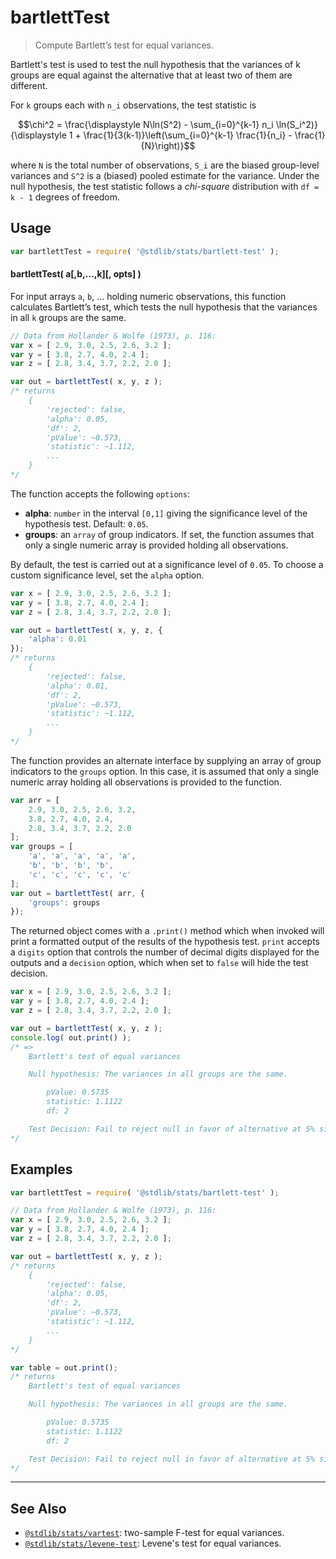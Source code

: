 <!--

@license Apache-2.0

Copyright (c) 2018 The Stdlib Authors.

Licensed under the Apache License, Version 2.0 (the "License");
you may not use this file except in compliance with the License.
You may obtain a copy of the License at

   http://www.apache.org/licenses/LICENSE-2.0

Unless required by applicable law or agreed to in writing, software
distributed under the License is distributed on an "AS IS" BASIS,
WITHOUT WARRANTIES OR CONDITIONS OF ANY KIND, either express or implied.
See the License for the specific language governing permissions and
limitations under the License.

-->

# bartlettTest

> Compute Bartlett’s test for equal variances.

<section class="intro">

Bartlett's test is used to test the null hypothesis that the variances of k groups are equal against the alternative that at least two of them are different.

For `k` groups each with `n_i` observations, the test statistic is

<!-- <equation class="equation" label="eq:bartlett-test-statistic" align="center" raw="\chi^2 = \frac{\displaystyle N\ln(S^2) - \sum_{i=0}^{k-1} n_i \ln(S_i^2)}{\displaystyle 1 + \frac{1}{3(k-1)}\left(\sum_{i=0}^{k-1} \frac{1}{n_i} - \frac{1}{N}\right)}" alt="Equation for Bartlett's test statistic."> -->

```math
\chi^2 = \frac{\displaystyle N\ln(S^2) - \sum_{i=0}^{k-1} n_i \ln(S_i^2)}{\displaystyle 1 + \frac{1}{3(k-1)}\left(\sum_{i=0}^{k-1} \frac{1}{n_i} - \frac{1}{N}\right)}
```

<!-- <div class="equation" align="center" data-raw-text="\chi^2 = \frac{\displaystyle N\ln(S^2) - \sum_{i=0}^{k-1} n_i \ln(S_i^2)}{\displaystyle 1 + \frac{1}{3(k-1)}\left(\sum_{i=0}^{k-1} \frac{1}{n_i} - \frac{1}{N}\right)}" data-equation="eq:bartlett-test-statistic">
    <img src="https://cdn.jsdelivr.net/gh/stdlib-js/stdlib@4b1db4ebd815eb54bf53a3fa132b992604743d9c/lib/node_modules/@stdlib/stats/bartlett-test/docs/img/equation_bartlett-test-statistic.svg" alt="Equation for Bartlett's test statistic.">
    <br>
</div> -->

<!-- </equation> -->

where `N` is the total number of observations, `S_i` are the biased group-level variances and `S^2` is a (biased) pooled estimate for the variance. Under the null hypothesis, the test statistic follows a _chi-square_ distribution with `df = k - 1` degrees of freedom.

</section>

<!-- /.intro -->

<section class="usage">

## Usage

```javascript
var bartlettTest = require( '@stdlib/stats/bartlett-test' );
```

#### bartlettTest( a\[,b,...,k]\[, opts] )

For input arrays `a`, `b`, ... holding numeric observations, this function calculates Bartlett’s test, which tests the null hypothesis that the variances in all `k` groups are the same. 

```javascript
// Data from Hollander & Wolfe (1973), p. 116:
var x = [ 2.9, 3.0, 2.5, 2.6, 3.2 ];
var y = [ 3.8, 2.7, 4.0, 2.4 ];
var z = [ 2.8, 3.4, 3.7, 2.2, 2.0 ];

var out = bartlettTest( x, y, z );
/* returns
    {
        'rejected': false,
        'alpha': 0.05,
        'df': 2,
        'pValue': ~0.573,
        'statistic': ~1.112,
        ...
    }
*/
```

The function accepts the following `options`:

-   **alpha**: `number` in the interval `[0,1]` giving the significance level of the hypothesis test. Default: `0.05`.
-   **groups**: an `array` of group indicators. If set, the function assumes that only a single numeric array is provided holding all observations.

By default, the test is carried out at a significance level of `0.05`. To choose a custom significance level, set the `alpha` option.

```javascript
var x = [ 2.9, 3.0, 2.5, 2.6, 3.2 ];
var y = [ 3.8, 2.7, 4.0, 2.4 ];
var z = [ 2.8, 3.4, 3.7, 2.2, 2.0 ];

var out = bartlettTest( x, y, z, {
    'alpha': 0.01
});
/* returns
    {
        'rejected': false,
        'alpha': 0.01,
        'df': 2,
        'pValue': ~0.573,
        'statistic': ~1.112,
        ...
    }
*/
```

The function provides an alternate interface by supplying an array of group indicators to the `groups` option. In this case, it is assumed that only a single numeric array holding all observations is provided to the function.

<!-- eslint-disable array-element-newline -->

```javascript
var arr = [
    2.9, 3.0, 2.5, 2.6, 3.2,
    3.8, 2.7, 4.0, 2.4,
    2.8, 3.4, 3.7, 2.2, 2.0
];
var groups = [
    'a', 'a', 'a', 'a', 'a',
    'b', 'b', 'b', 'b',
    'c', 'c', 'c', 'c', 'c'
];
var out = bartlettTest( arr, {
    'groups': groups
});
```

The returned object comes with a `.print()` method which when invoked will print a formatted output of the results of the hypothesis test. `print` accepts a `digits` option that controls the number of decimal digits displayed for the outputs and a `decision` option, which when set to `false` will hide the test decision.

```javascript
var x = [ 2.9, 3.0, 2.5, 2.6, 3.2 ];
var y = [ 3.8, 2.7, 4.0, 2.4 ];
var z = [ 2.8, 3.4, 3.7, 2.2, 2.0 ];

var out = bartlettTest( x, y, z );
console.log( out.print() );
/* =>
    Bartlett's test of equal variances

    Null hypothesis: The variances in all groups are the same.

        pValue: 0.5735
        statistic: 1.1122
        df: 2

    Test Decision: Fail to reject null in favor of alternative at 5% significance level
*/
```

</section>

<!-- /.usage -->

<section class="examples">

## Examples

<!-- eslint no-undef: "error" -->

```javascript
var bartlettTest = require( '@stdlib/stats/bartlett-test' );

// Data from Hollander & Wolfe (1973), p. 116:
var x = [ 2.9, 3.0, 2.5, 2.6, 3.2 ];
var y = [ 3.8, 2.7, 4.0, 2.4 ];
var z = [ 2.8, 3.4, 3.7, 2.2, 2.0 ];

var out = bartlettTest( x, y, z );
/* returns
    {
        'rejected': false,
        'alpha': 0.05,
        'df': 2,
        'pValue': ~0.573,
        'statistic': ~1.112,
        ...
    }
*/

var table = out.print();
/* returns
    Bartlett's test of equal variances

    Null hypothesis: The variances in all groups are the same.

        pValue: 0.5735
        statistic: 1.1122
        df: 2

    Test Decision: Fail to reject null in favor of alternative at 5% significance level
*/
```

</section>

<!-- /.examples -->

<section class="references">

</section>

<!-- /.references -->

<!-- Section for related `stdlib` packages. Do not manually edit this section, as it is automatically populated. -->

<section class="related">

* * *

## See Also

-   <span class="package-name">[`@stdlib/stats/vartest`][@stdlib/stats/vartest]</span><span class="delimiter">: </span><span class="description">two-sample F-test for equal variances.</span>
-   <span class="package-name">[`@stdlib/stats/levene-test`][@stdlib/stats/levene-test]</span><span class="delimiter">: </span><span class="description">Levene's test for equal variances.</span>

</section>

<!-- /.related -->

<!-- Section for all links. Make sure to keep an empty line after the `section` element and another before the `/section` close. -->

<section class="links">

<!-- <related-links> -->

[@stdlib/stats/vartest]: https://github.com/stdlib-js/stats/tree/main/vartest

[@stdlib/stats/levene-test]: https://github.com/stdlib-js/stats/tree/main/levene-test

<!-- </related-links> -->

</section>

<!-- /.links -->
